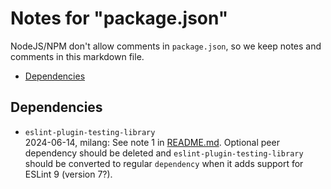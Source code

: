 # Notes for "package.json"

NodeJS/NPM don't allow comments in `package.json`, so we keep
notes and comments in this markdown file.

- [Dependencies](#dependencies)

## Dependencies

- `eslint-plugin-testing-library`  
  2024-06-14, milang: See note 1 in [README.md](README.md). Optional peer dependency
  should be deleted and `eslint-plugin-testing-library` should be converted to regular
  `dependency` when it adds support for ESLint 9 (version 7?).
